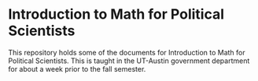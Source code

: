 # Introduction to Math for Political Scientists

This repository holds some of the documents for Introduction to Math for Political Scientists. 
This is taught in the UT-Austin government department for about a week prior to the fall semester.
